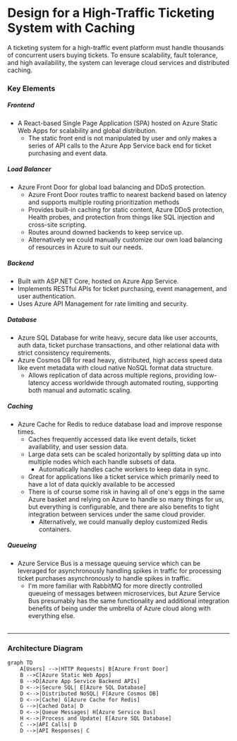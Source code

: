 # Design for a High-Traffic Ticketing System with Caching

A ticketing system for a high-traffic event platform must handle thousands of concurrent users buying tickets. To ensure scalability, fault tolerance, and high availability, the system can leverage cloud services and distributed caching.

### Key Elements

##### Frontend
- A React-based Single Page Application (SPA) hosted on Azure Static Web Apps for scalability and global distribution.
	- The static front end is not manipulated by user and only makes a series of API calls to the Azure App Service back end for ticket purchasing and event data.
##### Load Balancer
- Azure Front Door for global load balancing and DDoS protection.
	- Azure Front Door routes traffic to nearest backend based on latency and supports multiple routing prioritization methods
	- Provides built-in caching for static content, Azure DDoS protection, Health probes, and protection from things like SQL injection and cross-site scripting.
	- Routes around downed backends to keep service up.
  - Alternatively we could manually customize our own load balancing of resources in Azure to suit our needs.
##### Backend
- Built with ASP.NET Core, hosted on Azure App Service.
- Implements RESTful APIs for ticket purchasing, event management, and user authentication.
- Uses Azure API Management for rate limiting and security.
##### Database
 - Azure SQL Database for write heavy, secure data like user accounts, auth data, ticket purchase transactions, and other relational data with strict consistency requirements.
 - Azure Cosmos DB for read heavy, distributed, high access speed data like event metadata with cloud native NoSQL format data structure. 
	 - Allows replication of data across multiple regions, providing low-latency access worldwide through automated routing, supporting both manual and automatic scaling.
##### Caching
- Azure Cache for Redis to reduce database load and improve response times.
	- Caches frequently accessed data like event details, ticket availability, and user session data.
	- Large data sets can be scaled horizontally by splitting data up into multiple nodes which each handle subsets of data.
		- Automatically handles cache workers to keep data in sync.
	- Great for applications like a ticket service which primarily need to have a lot of data quickly available to be accessed
	- There is of course some risk in having all of one's eggs in the same Azure basket and relying on Azure to handle so many things for us, but everything is configurable, and there are also benefits to tight integration between services under the same cloud provider.
		- Alternatively, we could manually deploy customized Redis containers.
##### Queueing
- Azure Service Bus is a message queuing service which can be leveraged for asynchronously handling spikes in traffic for processing ticket purchases asynchronously to handle spikes in traffic.
	- I'm more familiar with RabbitMQ for more directly controlled queueing of messages between microservices, but Azure Service Bus presumably has the same functionality and additional integration benefits of being under the umbrella of Azure cloud along with everything else.
<br><br>

---

### Architecture Diagram
```mermaid
graph TD
    A[Users] -->|HTTP Requests| B[Azure Front Door]
    B -->C[Azure Static Web Apps]
    B -->D[Azure App Service Backend APIs]
    D <-->|Secure SQL| E[Azure SQL Database]
    D <-->|Distributed NoSQL| F[Azure Cosmos DB]
    D <-->|Cache| G[Azure Cache for Redis]
    G -->|Cached Data| D
    D <-->|Queue Messages| H[Azure Service Bus]
    H <-->|Process and Update| E[Azure SQL Database]
    C -->|API Calls| D
    D -->|API Responses| C
